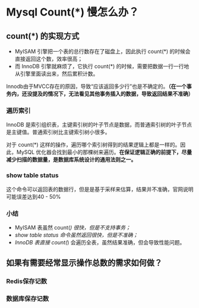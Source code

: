 # Mysql Count(*) 慢怎么办？

## count(*) 的实现方式

- MyISAM 引擎把一个表的总行数存在了磁盘上，因此执行 count(*) 的时候会直接返回这个数，效率很高；
- 而 InnoDB 引擎就麻烦了，它执行 count(*) 的时候，需要把数据一行一行地从引擎里面读出来，然后累积计数。

Innodb由于MVCC存在的原因，导致“应该返回多少行”也是不确定的。**（在一个事务内，还没提及的情况下，无法看见其他事务插入的数据，导致返回结果不准确）**



### 遍历索引

InnoDB 是索引组织表，主键索引树的叶子节点是数据，而普通索引树的叶子节点是主键值。普通索引树比主键索引树小很多。

对于 count(*) 这样的操作，遍历哪个索引树得到的结果逻辑上都是一样的。因此，MySQL 优化器会找到最小的那棵树来遍历。**在保证逻辑正确的前提下，尽量减少扫描的数据量，是数据库系统设计的通用法则之一。**



### show table status

这个命令可以返回表的数据行，但是是基于采样来估算，结果并不准确，官网说明可能误差达到40 - 50%



### 小结

- MyISAM 表虽然 count(*) 很快，但是不支持事务；*
- *show table status 命令虽然返回很快，但是不准确；*
- *InnoDB 表直接 count(*) 会遍历全表，虽然结果准确，但会导致性能问题。



## 如果有需要经常显示操作总数的需求如何做？

### Redis保存记数





### 数据库保存记数





